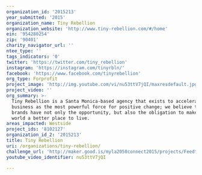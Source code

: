 ```yaml
---
organization_id: '2015213'
year_submitted: '2015'
organization_name: Tiny Rebellion
organization_website: 'http://www.tiny-rebellion.com/#/home'
ein: '954280254'
zip: '90401'
charity_navigator_url: ''
ntee_type: ''
tags_indicators: '0'
twitter: 'https://twitter.com/tiny_rebellion'
instagram: 'https://instagram.com/tinyrbln/'
facebook: 'https://www.facebook.com/tinyrebellion'
org_type: Forprofit
project_image: 'http://img.youtube.com/vi/nu53ttV7jQI/maxresdefault.jpg'
project_video: ''
org_summary: >-
  Tiny Rebellion is a Santa Monica-based agency that exists to accelerate
  business as the most powerful force for positive change; we believe that
  brands have not only the opportunity, but also the obligation to make the
  world a better place to live.
areas_impacted: Westside
project_ids: '8102127'
organization_id_2: '2015213'
title: Tiny Rebellion
uri: /organizations/tiny-rebellion/
challenge_url: 'http://maker.good.is/myla2050connect2015/projects/Feedthedolphins.html'
youtube_video_identifier: nu53ttV7jQI

---
```

